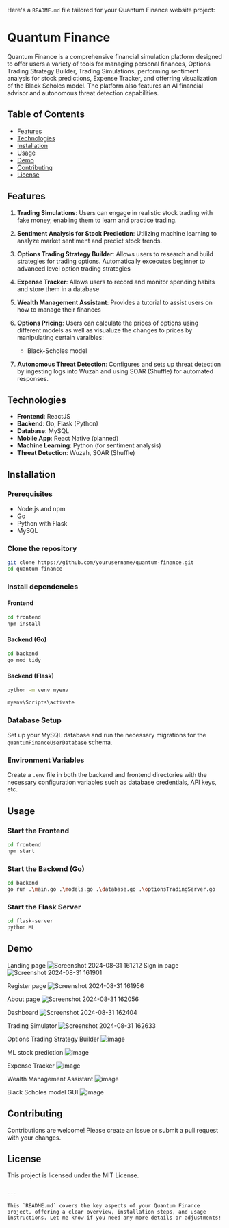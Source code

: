Here's a `README.md` file tailored for your Quantum Finance website project:

# Quantum Finance

Quantum Finance is a comprehensive financial simulation platform designed to offer users a variety of tools for managing personal finances, Options Trading Strategy Builder, Trading Simulations, performing sentiment analysis for stock predictions, Expense Tracker, and offerring visualization of the Black Scholes model. The platform also features an AI financial advisor and autonomous threat detection capabilities.

## Table of Contents

- [Features](#features)
- [Technologies](#technologies)
- [Installation](#installation)
- [Usage](#usage)
- [Demo](#Demo)
- [Contributing](#contributing)
- [License](#license)

## Features

1. **Trading Simulations**: Users can engage in realistic stock trading with fake money, enabling them to learn and practice trading.
   
2. **Sentiment Analysis for Stock Prediction**: Utilizing machine learning to analyze market sentiment and predict stock trends.
   
4. **Options Trading Strategy Builder**: Allows users to research and build strategies for trading options. Automatically excecutes beginner to advanced level option trading strategies
   
6. **Expense Tracker**: Allows users to record and monitor spending habits and store them in a database
   
8. **Wealth Management Assistant**: Provides a tutorial to assist users on how to manage their finances


9. **Options Pricing**: Users can calculate the prices of options using different models as well as visualuze the changes to prices by manipulating certain varaibles:
   - Black-Scholes model   

10. **Autonomous Threat Detection**: Configures and sets up threat detection by ingesting logs into Wuzah and using SOAR (Shuffle) for automated responses.

## Technologies

- **Frontend**: ReactJS
- **Backend**: Go, Flask (Python)
- **Database**: MySQL
- **Mobile App**: React Native (planned)
- **Machine Learning**: Python (for sentiment analysis)
- **Threat Detection**: Wuzah, SOAR (Shuffle)

## Installation

### Prerequisites

- Node.js and npm
- Go
- Python with Flask
- MySQL

### Clone the repository

```bash
git clone https://github.com/yourusername/quantum-finance.git
cd quantum-finance
```

### Install dependencies

#### Frontend

```bash
cd frontend
npm install
```

#### Backend (Go)

```bash
cd backend
go mod tidy
```

#### Backend (Flask)

```bash
python -m venv myenv

myenv\Scripts\activate

```

### Database Setup

Set up your MySQL database and run the necessary migrations for the `quantumFinanceUserDatabase` schema.

### Environment Variables

Create a `.env` file in both the backend and frontend directories with the necessary configuration variables such as database credentials, API keys, etc.

## Usage

### Start the Frontend

```bash
cd frontend
npm start
```

### Start the Backend (Go)

```bash
cd backend
go run .\main.go .\models.go .\database.go .\optionsTradingServer.go
```

### Start the Flask Server

```bash
cd flask-server
python ML
```

## Demo
Landing page
![Screenshot 2024-08-31 161212](https://github.com/user-attachments/assets/7b4c8e15-c75e-40e1-93ac-1395c3d046ac)
Sign in page
![Screenshot 2024-08-31 161901](https://github.com/user-attachments/assets/eabd4d55-de20-48bb-a55a-99f06a5d9910)

Register page
![Screenshot 2024-08-31 161956](https://github.com/user-attachments/assets/b9282686-2098-4d16-b1e0-70a5ddb46fdb)

About page
![Screenshot 2024-08-31 162056](https://github.com/user-attachments/assets/4b560642-6a51-4c78-9b75-eddfdf4fd5b3)

Dashboard
![Screenshot 2024-08-31 162404](https://github.com/user-attachments/assets/8427db61-59cf-4b5a-ba31-3fd31e04e122)

Trading Simulator
![Screenshot 2024-08-31 162633](https://github.com/user-attachments/assets/7e6964a3-34f0-4ec5-acd1-217dfe4fcd36)

Options Trading Strategy Builder
![image](https://github.com/user-attachments/assets/19aeb402-c10d-4b72-873a-529be39f450d)

ML stock prediction
![image](https://github.com/user-attachments/assets/cd7bc86f-c7f9-4dfa-b67e-5e2e2bbff094)

Expense Tracker
![image](https://github.com/user-attachments/assets/87af2e99-66f3-48ae-8f12-0ec0860fdcd6)

Wealth Management Assistant
![image](https://github.com/user-attachments/assets/191fcaa8-35c3-4388-aa27-9420743c2724)

Black Scholes model GUI
![image](https://github.com/user-attachments/assets/50aeb51c-8e4b-43a7-b4ac-7edb303d6de1)







## Contributing

Contributions are welcome! Please create an issue or submit a pull request with your changes.

## License

This project is licensed under the MIT License.
```

---

This `README.md` covers the key aspects of your Quantum Finance project, offering a clear overview, installation steps, and usage instructions. Let me know if you need any more details or adjustments!
